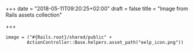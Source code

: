 +++
date = "2018-05-11T09:20:25+02:00"
draft = false
title = "Image from Rails assets collection"

+++
<!--more-->

    image = ("#{Rails.root}/shared/public" + 
            ActionController::Base.helpers.asset_path("eelp_icon.png"))